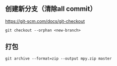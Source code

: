 

## 创建新分支（清除all commit）

https://git-scm.com/docs/git-checkout


```git
git checkout --orphan <new-branch>
```

## 打包

```git
git archive --format=zip --output mpy.zip master
```
